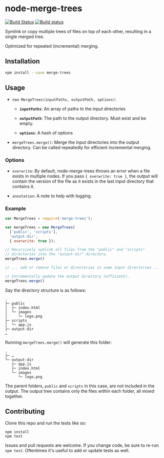 # node-merge-trees

[![Build Status](https://travis-ci.org/broccolijs/node-merge-trees.svg?branch=master)](https://travis-ci.org/broccolijs/node-merge-trees)
[![Build status](https://ci.appveyor.com/api/projects/status/6c47hp9omebk09tq/branch/master?svg=true)](https://ci.appveyor.com/project/joliss/node-merge-trees/branch/master)

Symlink or copy multiple trees of files on top of each other, resulting in a single merged tree.

Optimized for repeated (incremental) merging.

## Installation

```bash
npm install --save merge-trees
```

## Usage

* `new MergeTrees(inputPaths, outputPath, options)`:

    * **`inputPaths`**: An array of paths to the input directories

    * **`outputPath`**: The path to the output directory. Must exist and be empty.

    * **`options`**: A hash of options

* `mergeTrees.merge()`: Merge the input directories into the output directory.
  Can be called repeatedly for efficient incremental merging.

### Options

* `overwrite`: By default, node-merge-trees throws an error when a file
  exists in multiple nodes. If you pass `{ overwrite: true }`, the output
  will contain the version of the file as it exists in the last input
  directory that contains it.

* `annotation`: A note to help with logging.

### Example

```js
var MergeTrees = require('merge-trees');

var mergeTrees = new MergeTrees(
  ['public', 'scripts'],
  'output-dir',
  { overwrite: true });

// Recursively symlink all files from the "public" and "scripts"
// directories into the "output-dir" directory.
mergeTrees.merge()

// ... add or remove files or directories in some input directories ...

// Incrementally update the output directory (efficient).
mergeTrees.merge()
```

Say the directory structure is as follows:

    .
    ├─ public
    │  ├─ index.html
    │  └─ images
    │     └─ logo.png
    ├─ scripts
    │  └─ app.js
    ├─ output-dir
    …

Running `mergeTrees.merge()` will generate this folder:

    .
    ├─ …
    └─ output-dir
       ├─ app.js
       ├─ index.html
       └─ images
          └─ logo.png

The parent folders, `public` and `scripts` in this case, are not included in the output. The output tree contains only the files *within* each folder, all mixed together.

## Contributing

Clone this repo and run the tests like so:

```
npm install
npm test
```

Issues and pull requests are welcome. If you change code, be sure to re-run
`npm test`. Oftentimes it's useful to add or update tests as well.
